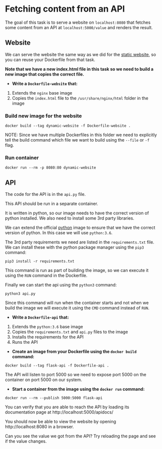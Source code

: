 # Fetching content from an API

The goal of this task is to serve a website on `localhost:8080` that fetches some content from an API at `localhost:5000/value` and renders the result.

## Website
We can serve the website the same way as we did for the [static website](../01_static_website), so you can reuse your Dockerfile from that task.

**Note that we have a new index.html file in this task so we need to build a new image that copies the correct file.**

- **Write a `Dockerfile-website` that:**
1) Extends the `nginx` base image
2) Copies the `index.html` file to the `/usr/share/nginx/html` folder in the image

### Build new image for the website
```
docker build --tag dynamic-website -f Dockerfile-website .
```

NOTE: Since we have multiple Dockerfiles in this folder we need to explicitly tell the build command which file we want to build using the `--file` or `-f` flag.

### Run container
```
docker run --rm -p 8080:80 dynamic-website
```

## API
The code for the API is in the `api.py` file.

This API should be run in a separate container.

It is written in python, so our image needs to have the correct version of python installed. We also need to install some 3rd party libraries.

We can extend the official [python](https://hub.docker.com/_/python) image to ensure that we have the correct version of python. In this case we will use `python:3.6`.

The 3rd party requirements we need are listed in the `requirements.txt` file. We can install these with the python package manager using the `pip3` command:

```
pip3 install -r requirements.txt
```

This command is run as part of building the image, so we can execute it using the `RUN` command in the Dockerfile.

Finally we can start the api using the `python3` command:
```
python3 api.py
```

Since this command will run when the container starts and not when we build the image we will execute it using the `CMD` command instead of `RUN`.

- **Write a `Dockerfile-api` that:**
1) Extends the `python:3.6` base image
2) Copies the `requirements.txt` and `api.py` files to the image
3) Installs the requirements for the API
4) Runs the API

- **Create an image from your Dockerfile using the `docker build` command:**
```
docker build --tag flask-api -f Dockerfile-api .
```

The API will listen to port 5000 so we need to expose port 5000 on the container on port 5000 on our system.

- **Start a container from the image using the `docker run` command:**
```
docker run --rm --publish 5000:5000 flask-api
```

You can verify that you are able to reach the API by loading its documentation page at http://localhost:5000/apidocs/

You should now be able to view the website by opening http://localhost:8080 in a browser.

Can you see the value we got from the API? Try reloading the page and see if the value changes.
